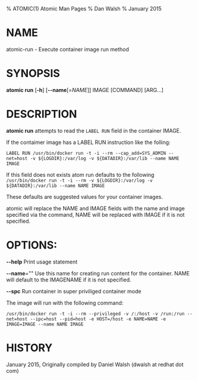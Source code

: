 % ATOMIC(1) Atomic Man Pages
% Dan Walsh
% January 2015
# NAME
atomic-run - Execute container image run method

# SYNOPSIS
**atomic run**
[**-h**]
[**--name**[=*NAME*]]
IMAGE [COMMAND] [ARG...]

# DESCRIPTION
**atomic run** attempts to read the `LABEL RUN` field in the container
IMAGE.


If the contaimer image has a LABEL RUN instruction like the folling:

```LABEL RUN /usr/bin/docker run -t -i --rm --cap_add=SYS_ADMIN --net=host -v ${LOGDIR}:/var/log -v ${DATADIR}:/var/lib --name NAME IMAGE```

If this field does not exists atom run defaults to the following
```/usr/bin/docker run -t -i --rm -v ${LOGDIR}:/var/log -v ${DATADIR}:/var/lib --name NAME IMAGE```

These defaults are suggested values for your container images.

atomic will replace the NAME and IMAGE fields with the name and image specified via the command,  NAME will be replaced with IMAGE if it is not specified.

# OPTIONS:
**--help**
  Print usage statement

**--name**=""
   Use this name for creating run content for the container.
NAME will default to the IMAGENAME if it is not specified.

**--spc**
  Run container in super priviliged container mode

  The image will run with the following command:
  
```/usr/bin/docker run -t -i --rm --privileged -v /:/host -v /run:/run --net=host --ipc=host --pid=host -e HOST=/host -e NAME=NAME -e IMAGE=IMAGE --name NAME IMAGE```

# HISTORY
January 2015, Originally compiled by Daniel Walsh (dwalsh at redhat dot com)
